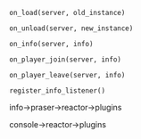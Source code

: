 `on_load(server, old_instance)`

`on_unload(server, new_instance)`

`on_info(server, info)`

`on_player_join(server, info)`

`on_player_leave(server, info)`

`register_info_listener()`



info->praser->reactor->plugins

console->reactor->plugins